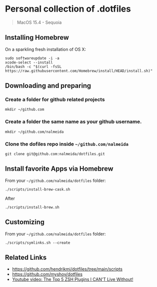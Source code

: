 # Personal collection of .dotfiles

> MacOS 15.4 - Sequoia

## Installing Homebrew

On a sparkling fresh installation of OS X:

```
sudo softwareupdate -i -a
xcode-select --install
/bin/bash -c "$(curl -fsSL https://raw.githubusercontent.com/Homebrew/install/HEAD/install.sh)"
```


## Downloading and preparing 

### Create a folder for github related projects

```
mkdir ~/github.com
```

### Create a folder the same name as your github username.

```
mkdir ~/github.com/nalmeida
```

### Clone the dofiles repo inside `~/github.com/nalmeida`

```
git clone git@github.com:nalmeida/dotfiles.git
```

## Install favorite Apps via Homebrew

From your `~/github.com/nalmeida/dotfiles` folder:
```
./scripts/install-brew-cask.sh
```

After
```
./scripts/install-brew.sh
```

## Customizing

From your `~/github.com/nalmeida/dotfiles` folder:
```
./scripts/symlinks.sh --create
```


## Related Links

* https://github.com/hendrikmi/dotfiles/tree/main/scripts 
* https://github.com/myshov/dotfiles
* [Youtube video: The Top 5 ZSH Plugins I CAN'T Live Without!](https://www.youtube.com/watch?v=wHnMd8uz6j0)
